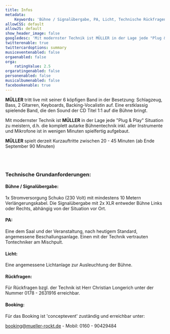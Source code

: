 ```yaml
---
title: Infos
metadata:
    Keywords: 'Bühne / Signalübergabe, PA, Licht, Technische Rückfragen, Booking'
allowCSS: default
allowJS: default
show_header_image: false
googledesc: 'Mit modernster Technik ist MÜLLER in der Lage jede "Plug & Play" Situation zu meistern, d.h. die komplett autarke Bühnentechnik inkl. aller Instrumente und Mikrofone ist in wenigen Minuten spielfertig aufgebaut.'
twitterenable: true
twittercardoptions: summary
musiceventenabled: false
orgaenabled: false
orga:
    ratingValue: 2.5
orgaratingenabled: false
personenabled: false
musicalbumenabled: false
facebookenable: true
---
```


**MÜLLER** tritt live mit seiner 6 köpfigen Band in der Besetzung:
Schlagzeug, Bass, 2 Gitarren, Keyboards, Backing-Vocalistin auf. Eine erstklassig spielende Band, die den Sound der CD Titel 1:1 auf die Bühne bringt.

Mit modernster Technik ist **MÜLLER** in der Lage jede "Plug & Play" Situation zu meistern, d.h. die komplett autarke Bühnentechnik inkl. aller Instrumente und Mikrofone ist in wenigen Minuten spielfertig aufgebaut.

**MÜLLER** spielt derzeit Kurzauftritte zwischen 20 - 45 Minuten (ab Ende September 90 Minuten)

<br>
<br>

### Technische Grundanforderungen:

#### Bühne / Signalübergabe:
1x Stromversorgung Schuko (230 Volt) mit mindestens 10 Metern Verlängerungskabel. Die Signalübergabe mit 2x XLR entweder Bühne Links oder Rechts, abhängig von der Situation vor Ort.

#### PA:
Eine dem Saal und der Veranstaltung, nach heutigem Standard, angemessene Beschallungsanlage. Einen mit der Technik vertrauten Tontechniker am Mischpult.

#### Licht:
Eine angemessene Lichtanlage zur Ausleuchtung der Bühne.

#### Rückfragen:
Für Rückfragen bzgl. der Technik ist Herr Christian Longerich unter der Nummer 0178 - 2631916 erreichbar.

#### Booking:
Für das Booking ist 'conceptevent' zuständig und erreichbar unter: 

booking@mueller-rockt.de - Mobil: 0160 - 90429484
